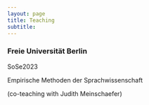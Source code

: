 ```yaml
---
layout: page
title: Teaching
subtitle: 
---
```


### Freie Universität Berlin

SoSe2023

Empirische Methoden der Sprachwissenschaft

(co-teaching with Judith Meinschaefer)
